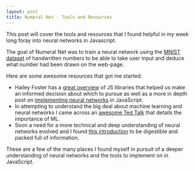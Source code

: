 ```yaml
---
layout: post
title: Numeral Net - Tools and Resources
---
```


<div class="message">
  This post will cover the tools and resources that I found helpful in my week long foray into neural networks in Javascript.
</div>

The goal of Numeral Net was to train a neural network using the <a href="http://yann.lecun.com/exdb/mnist/">MNIST dataset</a> of handwritten numbers to be able to take user input and deduce what number had been drawn on the web-page.


Here are some awesome resources that got me started:

* Hailey Foster has a [great overview](http://haileyfoster.com/Neural-Networks/) of JS libraries that helped us make an informed decision about which to pursue as well as a more in depth post on [implementing neural networks](http://haileyfoster.com/Impleneting-Neural-Networks) in JavaScript.
* In attempting to understand the big deal about machine learning and neural networks I came across an [awesome Ted Talk](https://www.youtube.com/watch?v=t4kyRyKyOpo) that details the importance of ML.
* Soon a need for a more technical and deep understanding of neural networks evolved and I found [this introduction](http://www.webpages.ttu.edu/dleverin/neural_network/neural_networks.html) to be digestible and packed full of information.

These are a few of the many places I found myself in pursuit of a deeper understanding of neural networks and the tools to implement on in JavaScript.
